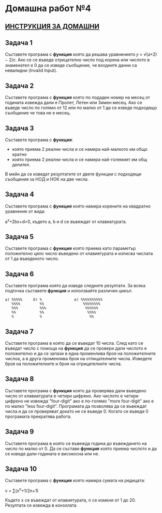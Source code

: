 # Домашна работ №4

## [ИНСТРУКЦИЯ ЗА ДОМАШНИ](README.md)

## Задача 1

Съставете програма с <b>функция</b> която да решава уравнението 𝑦 = √(𝑎+2) − 2/𝑐. Ако се се въведе отрицателно число под корена или числото в знаменател е 0 да се изведе съобщение, че входните данни са невалидни (Invalid Input). 

## Задача 2

Съставете програма с <b>функция</b> която по подаден номер на месец от годината извежда дали е Пролет, Летен или Зимен месец. Ако се въведе число по голямо от 12 или по малко от 1 да се изведе подходящо съобщение че това не е месец. 

## Задача 3

Съставете програма с <b>функция</b>:

- която приема 2 реални числа и се намира най-малкото им общо кратно
- която приема 2 реални числа и се намира най-големият им общ делител. 

В мейн да се изведат резултатите от двете функции с подходящи съобщения за НОД и НОК на две числа.

## Задача 4

Съставете програма с <b>функция</b> която намира корените на квадратно уравнение от вида: 

a<sup>x</sup>+2bx+d=0, където a, b и d се въвеждат от клавиатурата.

## Задача 5

Съставете програма с <b>функция</b> която приема като параметър положително цяло число въведено от клавиятурата и изписва числата от 1 да въведеното число.

## Задача 6

Съставете програма която да изведе следните резултати. За всяка подточка съставете <b>функция</b> и използвайте различен цикъл. 

```
а) %%%%%     б) %               в) %%%%%%%%%% 
   %%%%         %%                  %%%%%%%% 
   %%%          %%%                  %%%%%% 
   %%           %%                    %%%% 
   %            %                      %% 
```     
     
## Задача 7

Съставете програма в която да се въведат 10 числа. След като се въведат число с помоща на <b>функция</b> да се провери дали числото е положително и да се запази в една променлива броя на положителните числоа, а в друга променлива броя на отлицателните числа. Изведете броя на положителните и броя на отрицателните числа. 

## Задача 8

Съставете програма с <b>функция</b> която да проверява дали въведено число от клавиатурата е четири цифрено. Ако числото е четири цифрено не извежда "four-digit" ако е по-голямо "more four-digit" ако е по малко "less four-digit". Програмата да позволява да се въвеждат числа и да се проверяват докато не се въведе 0. Когато се въведе 0 програмата прекратява работа. 

## Задача 9

Съставете програма в която се въвежда година до въвеждането на число по малко от 0. Да се състави <b>функция</b> която приема числото и да се изведе дали годината е високосна или не. 

## Задача 10

Съставете програма с <b>функция</b> която намира сумата на редицата: 

v = ∑(x<sup>n</sup>+1/2n+1)

Където x се въвеждат от клавиятурата, n се изменя от 1 до 20. Резултата се извежда в конзолата
